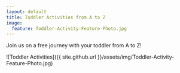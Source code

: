 ```yaml
---
layout: default
title: Toddler Activities from A to Z
image:
  feature: Toddler-Activity-Feature-Photo.jpg
---
```

Join us on a free journey with your toddler from A to Z!

![Toddler Activities]({{ site.github.url }}/assets/img/Toddler-Activity-Feature-Photo.jpg)

<div id="fd-form-5e6e70a8ba215b002c983b19"></div>
<script>
  window.fd('form', {
    formId: '5e6e70a8ba215b002c983b19',
    containerEl: '#fd-form-5e6e70a8ba215b002c983b19'
  });
</script>